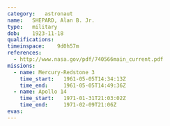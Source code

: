 ```yaml
---
category:	astronaut
name:	SHEPARD, Alan B. Jr.
type:	military
dob:	1923-11-18
qualifications:
timeinspace:	9d0h57m
references:
  - http://www.nasa.gov/pdf/740566main_current.pdf
missions:
  - name: Mercury-Redstone 3
    time_start:   1961-05-05T14:34:13Z
    time_end:     1961-05-05T14:49:36Z
  - name: Apollo 14
    time_start:   1971-01-31T21:03:02Z
    time_end:     1971-02-09T21:06Z
evas:
---
```

